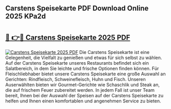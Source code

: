 ## Carstens Speisekarte PDF Download Online 2025 KPa2d

# <h2><a href="http://gc8hst.nevu.top/?p=Carstens+Speisekarte">🔗 👉🔴 Carstens Speisekarte 2025 PDF</a></h2>

[![Carstens Speisekarte 2025 PDF](https://i.imgur.com/dBaPXMq.png)](http://gc8hst.nevu.top/?p=Carstens+Speisekarte)
Die Carstens Speisekarte ist eine Gelegenheit, die Vielfalt zu genießen und etwas für sich selbst zu wählen. Auf der Carstens Speisekarte unseres Restaurants befindet sich ein Salatbereich, in dem Sie leichte und frische Optionen finden können. Für Fleischliebhaber bietet unsere Carstens Speisekarte eine große Auswahl an Gerichten: Rindfleisch, Schweinefleisch, Huhn und Fisch. Unseren Auserwählten bieten wir Gourmet-Gerichte wie Schaschlik und Steak an, die auf frischem Feuer zubereitet werden. In jedem Fall ist unser Team bereit, Ihnen bei der Auswahl der Speisen auf der Carstens Speisekarte zu helfen und Ihnen einen komfortablen und angenehmen Service zu bieten.
